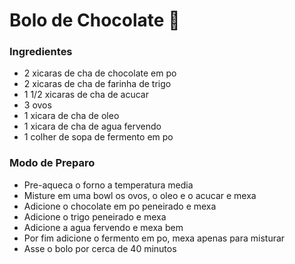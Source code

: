 # Bolo de Chocolate :chocolate_bar:

### Ingredientes

- 2 xicaras de cha de chocolate em po
- 2 xicaras de cha de farinha de trigo
- 1 1/2 xicaras de cha de acucar
- 3 ovos
- 1 xicara de cha de oleo
- 1 xicara de cha de agua fervendo
- 1 colher de sopa de fermento em po

### Modo de Preparo

- Pre-aqueca o forno a temperatura media
- Misture em uma bowl os ovos, o oleo e o acucar e mexa
- Adicione o chocolate em po peneirado e mexa
- Adicione o trigo peneirado e mexa
- Adicione a agua fervendo e mexa bem
- Por fim adicione o fermento em po, mexa apenas para misturar
- Asse o bolo por cerca de 40 minutos

